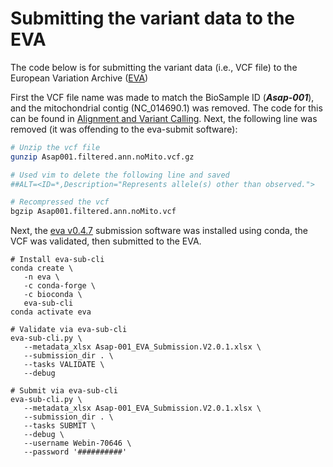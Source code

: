 # Submitting the variant data to the EVA
The code below is for submitting the variant data (i.e., VCF file) to the European Variation Archive ([EVA](https://www.ebi.ac.uk/eva/))

First the VCF file name was made to match the BioSample ID (**_Asap-001_**), and the mitochondrial contig (NC_014690.1) was removed. The code for this can be found in [Alignment and Variant Calling](./Alignment%20and%20Variant%20Calling.md). Next, the following line was removed (it was offending to the eva-submit software):

```bash
# Unzip the vcf file
gunzip Asap001.filtered.ann.noMito.vcf.gz

# Used vim to delete the following line and saved
##ALT=<ID=*,Description="Represents allele(s) other than observed.">

# Recompressed the vcf
bgzip Asap001.filtered.ann.noMito.vcf
```

Next, the [eva v0.4.7](https://github.com/EBIvariation/eva-sub-cli) submission software was installed using conda, the VCF was validated, then submitted to the EVA.

```
# Install eva-sub-cli
conda create \
   -n eva \
   -c conda-forge \
   -c bioconda \
   eva-sub-cli
conda activate eva

# Validate via eva-sub-cli
eva-sub-cli.py \
   --metadata_xlsx Asap-001_EVA_Submission.V2.0.1.xlsx \
   --submission_dir . \
   --tasks VALIDATE \
   --debug

# Submit via eva-sub-cli
eva-sub-cli.py \
   --metadata_xlsx Asap-001_EVA_Submission.V2.0.1.xlsx \
   --submission_dir . \
   --tasks SUBMIT \
   --debug \
   --username Webin-70646 \
   --password '##########'
```

